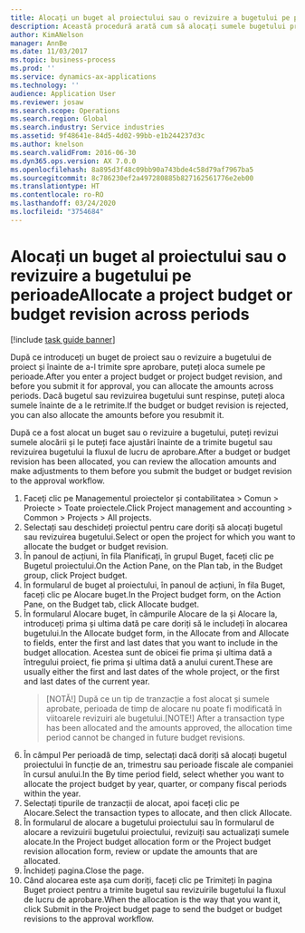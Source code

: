 ```yaml
---
title: Alocați un buget al proiectului sau o revizuire a bugetului pe perioade
description: Această procedură arată cum să alocați sumele bugetului proiectului pe perioade.
author: KimANelson
manager: AnnBe
ms.date: 11/03/2017
ms.topic: business-process
ms.prod: ''
ms.service: dynamics-ax-applications
ms.technology: ''
audience: Application User
ms.reviewer: josaw
ms.search.scope: Operations
ms.search.region: Global
ms.search.industry: Service industries
ms.assetid: 9f48641e-84d5-4d02-99bb-e1b244237d3c
ms.author: knelson
ms.search.validFrom: 2016-06-30
ms.dyn365.ops.version: AX 7.0.0
ms.openlocfilehash: 8a895d3f48c09bb90a743bde4c58d79af7967ba5
ms.sourcegitcommit: 8c786230ef2a497280885b827162561776e2eb00
ms.translationtype: HT
ms.contentlocale: ro-RO
ms.lasthandoff: 03/24/2020
ms.locfileid: "3754684"
---
```

# <a name="allocate-a-project-budget-or-budget-revision-across-periods"></a><span data-ttu-id="d01b5-103">Alocați un buget al proiectului sau o revizuire a bugetului pe perioade</span><span class="sxs-lookup"><span data-stu-id="d01b5-103">Allocate a project budget or budget revision across periods</span></span>

[!include [task guide banner](../../includes/task-guide-banner.md)]

<span data-ttu-id="d01b5-104">După ce introduceți un buget de proiect sau o revizuire a bugetului de proiect și înainte de a-l trimite spre aprobare, puteți aloca sumele pe perioade.</span><span class="sxs-lookup"><span data-stu-id="d01b5-104">After you enter a project budget or project budget revision, and before you submit it for approval, you can allocate the amounts across periods.</span></span> <span data-ttu-id="d01b5-105">Dacă bugetul sau revizuirea bugetului sunt respinse, puteți aloca sumele înainte de a le retrimite.</span><span class="sxs-lookup"><span data-stu-id="d01b5-105">If the budget or budget revision is rejected, you can also allocate the amounts before you resubmit it.</span></span> 

<span data-ttu-id="d01b5-106">După ce a fost alocat un buget sau o revizuire a bugetului, puteți revizui sumele alocării și le puteți face ajustări înainte de a trimite bugetul sau revizuirea bugetului la fluxul de lucru de aprobare.</span><span class="sxs-lookup"><span data-stu-id="d01b5-106">After a budget or budget revision has been allocated, you can review the allocation amounts and make adjustments to them before you submit the budget or budget revision to the approval workflow.</span></span> 

1. <span data-ttu-id="d01b5-107">Faceţi clic pe Managementul proiectelor și contabilitatea > Comun > Proiecte > Toate proiectele.</span><span class="sxs-lookup"><span data-stu-id="d01b5-107">Click Project management and accounting > Common > Projects > All projects.</span></span> 
2. <span data-ttu-id="d01b5-108">Selectați sau deschideți proiectul pentru care doriți să alocați bugetul sau revizuirea bugetului.</span><span class="sxs-lookup"><span data-stu-id="d01b5-108">Select or open the project for which you want to allocate the budget or budget revision.</span></span> 
3. <span data-ttu-id="d01b5-109">În panoul de acțiuni, în fila Planificați, în grupul Buget, faceți clic pe Bugetul proiectului.</span><span class="sxs-lookup"><span data-stu-id="d01b5-109">On the Action Pane, on the Plan tab, in the Budget group, click Project budget.</span></span> 
4. <span data-ttu-id="d01b5-110">În formularul de buget al proiectului, în panoul de acțiuni, în fila Buget, faceți clic pe Alocare buget.</span><span class="sxs-lookup"><span data-stu-id="d01b5-110">In the Project budget form, on the Action Pane, on the Budget tab, click Allocate budget.</span></span> 
5. <span data-ttu-id="d01b5-111">În formularul Alocare buget, în câmpurile Alocare de la și Alocare la, introduceți prima și ultima dată pe care doriți să le includeți în alocarea bugetului.</span><span class="sxs-lookup"><span data-stu-id="d01b5-111">In the Allocate budget form, in the Allocate from and Allocate to fields, enter the first and last dates that you want to include in the budget allocation.</span></span> <span data-ttu-id="d01b5-112">Acestea sunt de obicei fie prima și ultima dată a întregului proiect, fie prima și ultima dată a anului curent.</span><span class="sxs-lookup"><span data-stu-id="d01b5-112">These are usually either the first and last dates of the whole project, or the first and last dates of the current year.</span></span>  
   > <span data-ttu-id="d01b5-113">[NOTĂ!] După ce un tip de tranzacție a fost alocat și sumele aprobate, perioada de timp de alocare nu poate fi modificată în viitoarele revizuiri ale bugetului.</span><span class="sxs-lookup"><span data-stu-id="d01b5-113">[NOTE!] After a transaction type has been allocated and the amounts approved, the allocation time period cannot be changed in future budget revisions.</span></span> 
6. <span data-ttu-id="d01b5-114">În câmpul Per perioadă de timp, selectați dacă doriți să alocați bugetul proiectului în funcție de an, trimestru sau perioade fiscale ale companiei în cursul anului.</span><span class="sxs-lookup"><span data-stu-id="d01b5-114">In the By time period field, select whether you want to allocate the project budget by year, quarter, or company fiscal periods within the year.</span></span>
7. <span data-ttu-id="d01b5-115">Selectați tipurile de tranzacții de alocat, apoi faceți clic pe Alocare.</span><span class="sxs-lookup"><span data-stu-id="d01b5-115">Select the transaction types to allocate, and then click Allocate.</span></span> 
8. <span data-ttu-id="d01b5-116">În formularul de alocare a bugetului proiectului sau în formularul de alocare a revizuirii bugetului proiectului, revizuiți sau actualizați sumele alocate.</span><span class="sxs-lookup"><span data-stu-id="d01b5-116">In the Project budget allocation form or the Project budget revision allocation form, review or update the amounts that are allocated.</span></span> 
9. <span data-ttu-id="d01b5-117">Închideți pagina.</span><span class="sxs-lookup"><span data-stu-id="d01b5-117">Close the page.</span></span>
10. <span data-ttu-id="d01b5-118">Când alocarea este așa cum doriți, faceți clic pe Trimiteți în pagina Buget proiect pentru a trimite bugetul sau revizuirile bugetului la fluxul de lucru de aprobare.</span><span class="sxs-lookup"><span data-stu-id="d01b5-118">When the allocation is the way that you want it, click Submit in the Project budget page to send the budget or budget revisions to the approval workflow.</span></span>  


